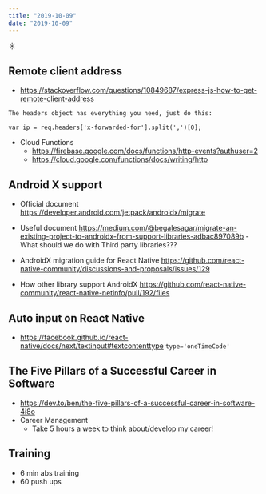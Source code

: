 ```yaml
---
title: "2019-10-09"
date: "2019-10-09"
---
```


☀️

## Remote client address

- https://stackoverflow.com/questions/10849687/express-js-how-to-get-remote-client-address

```
The headers object has everything you need, just do this:

var ip = req.headers['x-forwarded-for'].split(',')[0];
```

- Cloud Functions
  - https://firebase.google.com/docs/functions/http-events?authuser=2
  - https://cloud.google.com/functions/docs/writing/http

## Android X support

- Official document https://developer.android.com/jetpack/androidx/migrate
- Useful document https://medium.com/@begalesagar/migrate-an-existing-project-to-androidx-from-support-libraries-adbac897089b - What should we do with Third party libraries???

- AndroidX migration guide for React Native https://github.com/react-native-community/discussions-and-proposals/issues/129
- How other library support AndroidX https://github.com/react-native-community/react-native-netinfo/pull/192/files

## Auto input on React Native

- https://facebook.github.io/react-native/docs/next/textinput#textcontenttype `type='oneTimeCode'`

## The Five Pillars of a Successful Career in Software

- https://dev.to/ben/the-five-pillars-of-a-successful-career-in-software-4i8o
- Career Management
  - Take 5 hours a week to think about/develop my career!

## Training

- 6 min abs training
- 60 push ups
